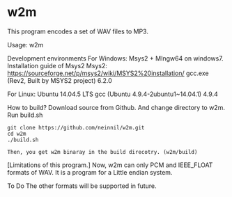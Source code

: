 # w2m

This program encodes a set of WAV files to MP3.

Usage:
w2m <directory name>


Development environments
 For Windows: Msys2 + MIngw64 on windows7.
 Installation guide of Msys2
  Msys2: https://sourceforge.net/p/msys2/wiki/MSYS2%20installation/
  gcc.exe (Rev2, Built by MSYS2 project) 6.2.0
 
 For Linux: Ubuntu 14.04.5 LTS
  gcc (Ubuntu 4.9.4-2ubuntu1~14.04.1) 4.9.4


How to build?
	Download source from Github.
	And change directory to w2m.
	Run build.sh

	git clone https://github.com/neinnil/w2m.git
	cd w2m
	./build.sh

	Then, you get w2m binaray in the build direcotry. (w2m/build)


[Limitations of this program.]
	Now, w2m can only PCM and IEEE_FLOAT formats of WAV.
	It is a program for a Little endian system.


To Do
	The other formats will be supported in future.


